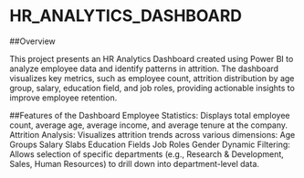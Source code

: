 # HR_ANALYTICS_DASHBOARD

##Overview 

This project presents an HR Analytics Dashboard created using Power BI to analyze employee data and identify patterns in attrition. The dashboard visualizes key metrics, such as employee count, attrition distribution by age group, salary, education field, and job roles, providing actionable insights to improve employee retention.

##Features of the Dashboard
Employee Statistics: Displays total employee count, average age, average income, and average tenure at the company.
Attrition Analysis: Visualizes attrition trends across various dimensions:
Age Groups
Salary Slabs
Education Fields
Job Roles
Gender
Dynamic Filtering: Allows selection of specific departments (e.g., Research & Development, Sales, Human Resources) to drill down into department-level data.
